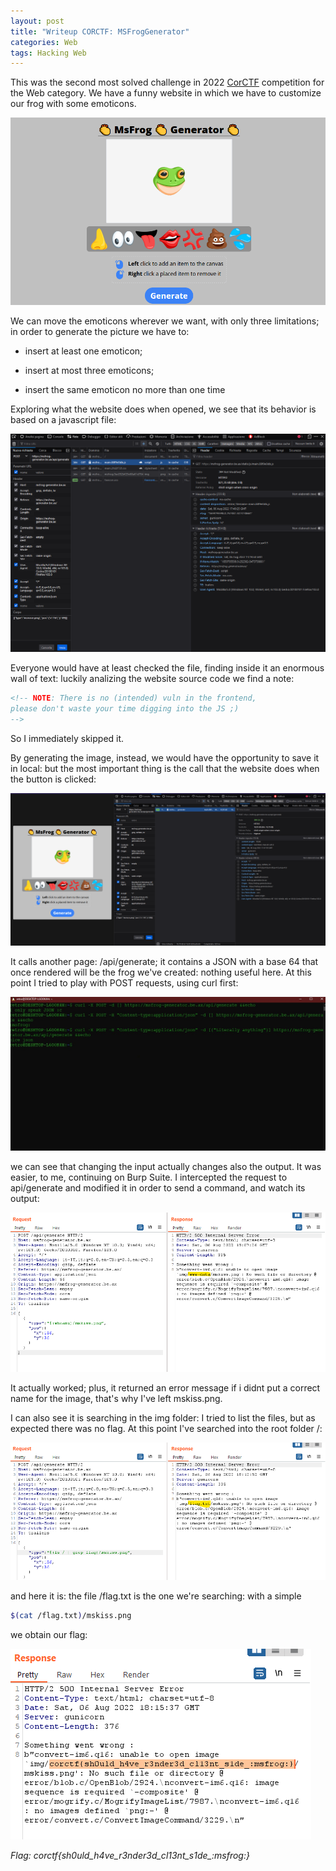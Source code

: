 ```yaml
---
layout: post
title: "Writeup CORCTF: MSFrogGenerator"
categories: Web
tags: Hacking Web
---
```

This was the second most solved challenge in 2022 [CorCTF](https://2022.cor.team/) competition for the Web category.  We have a funny website in which we have to customize our frog with some emoticons.
<!--excerpt-->
![](/img/msfroggenerator/1-website.png)

We can move the emoticons wherever we want, with only three limitations; in order to generate the picture we have to:

- insert at least one emoticon;

- insert at most three emoticons;

- insert the same emoticon no more than one time

Exploring what the website does when opened, we see that its behavior is based on a javascript file:

![](/img/msfroggenerator/2-jsfile.png)

Everyone would have at least checked the file, finding inside it an enormous wall of text: luckily analizing the website source code we find a note:

```html
<!-- NOTE: There is no (intended) vuln in the frontend, 
please don't waste your time digging into the JS ;) 
--> 
```

So I immediately skipped it.

By generating the image, instead, we would have the opportunity to save it in local: but the most important thing is the call that the website does when the button is clicked:

![](/img/msfroggenerator/3-generate.png)

It calls another page: /api/generate; it contains a JSON with a base 64 that once rendered will be the frog we've created: nothing useful here. 
At this point I tried to play with POST requests, using curl first:

![](/img/msfroggenerator/4-curl.jpg)

we can see that changing the input actually changes also the output. It was easier, to me, continuing on Burp Suite. I intercepted the request to api/generate and modified it in order to send a command, and watch its output:

![](/img/msfroggenerator/5-whoami.png)

It actually worked; plus, it returned an error message if i didnt put a correct name for the image, that's why I've left mskiss.png.

I can also see it is searching in the img folder: I tried to list the files, but as expected there was no flag. At this point I've searched into the root folder /:

![](/img/msfroggenerator/6-ls.png)

and here it is: the file /flag.txt is the one we're searching: with a simple 

```bash
$(cat /flag.txt)/mskiss.png
```

we obtain our flag:

![](/img/msfroggenerator/7-flag.png)

*Flag: corctf{sh0uld_h4ve_r3nder3d_cl13nt_s1de_:msfrog:}*  
